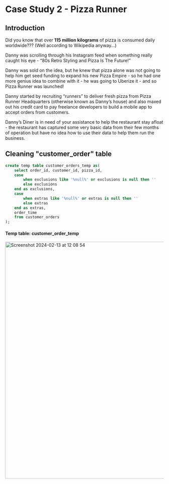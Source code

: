 # Case Study 2 - Pizza Runner

## Introduction
Did you know that over **115 million kilograms** of pizza is consumed daily worldwide??? (Well according to Wikipedia anyway…)

Danny was scrolling through his Instagram feed when something really caught his eye - “80s Retro Styling and Pizza Is The Future!”

Danny was sold on the idea, but he knew that pizza alone was not going to help him get seed funding to expand his new Pizza Empire - so he had one more genius idea to combine with it - he was going to Uberize it - and so Pizza Runner was launched!

Danny started by recruiting “runners” to deliver fresh pizza from Pizza Runner Headquarters (otherwise known as Danny’s house) and also maxed out his credit card to pay freelance developers to build a mobile app to accept orders from customers.

Danny’s Diner is in need of your assistance to help the restaurant stay afloat - the restaurant has captured some very basic data from their few months of operation but have no idea how to use their data to help them run the business.

## Cleaning "customer_order" table
````sql
create temp table customer_orders_temp as(
	select order_id, customer_id, pizza_id,
	case
		when exclusions like '%null%' or exclusions is null then ''
		else exclusions
	end as exclusions,
	case
		when extras like '%null%' or extras is null then ''
		else extras
	end as extras,
	order_time
	from customer_orders
);
````

#### Temp table: customer_order_temp
<img width="751" alt="Screenshot 2024-02-13 at 12 08 54" src="https://github.com/kevivuu/8-Week-SQL-Challenge/assets/155116890/37a0cf4e-ba7c-4c68-8f2c-eeede5589e98">
